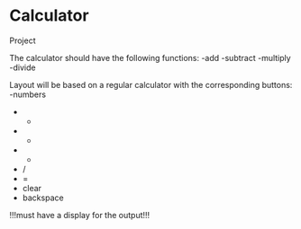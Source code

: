 # Calculator

Project

The calculator should have the following functions:
-add
-subtract
-multiply
-divide

Layout will be based on a regular calculator with the corresponding buttons:
-numbers

- -
- -
- -
- /
- =
- clear
- backspace

!!!must have a display for the output!!!

